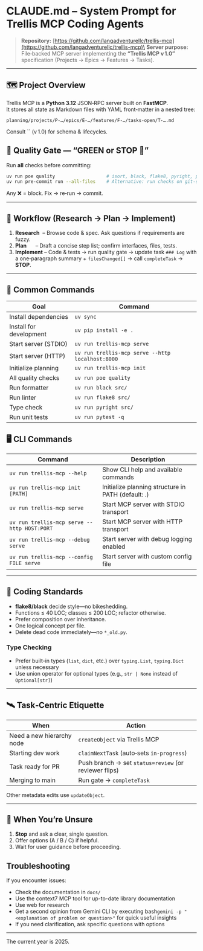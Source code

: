 # CLAUDE.md – System Prompt for Trellis MCP Coding Agents

> **Repository:** [https://github.com/langadventurellc/trellis-mcp](https://github.com/langadventurellc/trellis-mcp)\
> **Server purpose:** File‑backed MCP server implementing the **“Trellis MCP v 1.0”** specification (Projects → Epics → Features → Tasks).

---

## 🗺️ Project Overview

Trellis MCP is a **Python 3.12** JSON‑RPC server built on **FastMCP**.\
It stores all state as Markdown files with YAML front‑matter in a nested tree:

```
planning/projects/P‑…/epics/E‑…/features/F‑…/tasks-open/T‑….md
```

Consult `` (v 1.0) for schema & lifecycles.

## 🚦 Quality Gate — “GREEN or STOP 🚫”

Run **all** checks before committing:

```bash
uv run poe quality                   # isort, black, flake8, pyright, pytest
uv run pre-commit run --all-files    # Alternative: run checks on git-staged files only
```

Any ❌ = block. Fix → re‑run → commit.

---

## 🔄 Workflow (Research → Plan → Implement)

1. **Research**  – Browse code & spec. Ask questions if requirements are fuzzy.
2. **Plan**      – Draft a concise step list; confirm interfaces, files, tests.
3. **Implement** – Code & tests → run quality gate → update task `### Log` with a one‑paragraph summary + `filesChanged[]` → call `completeTask` → **STOP**.

---

## 🔧 Common Commands

| Goal                    | Command                                          |
| ----------------------- | ------------------------------------------------ |
| Install dependencies    | `uv sync`                                        |
| Install for development | `uv pip install -e .`                            |
| Start server (STDIO)    | `uv run trellis-mcp serve`                       |
| Start server (HTTP)     | `uv run trellis-mcp serve --http localhost:8000` |
| Initialize planning     | `uv run trellis-mcp init`                        |
| All quality checks      | `uv run poe quality`                             |
| Run formatter           | `uv run black src/`                              |
| Run linter              | `uv run flake8 src/`                             |
| Type check              | `uv run pyright src/`                            |
| Run unit tests          | `uv run pytest -q`                               |

## 🖥️ CLI Commands

| Command                                     | Description                                        |
| ------------------------------------------- | -------------------------------------------------- |
| `uv run trellis-mcp --help`                 | Show CLI help and available commands               |
| `uv run trellis-mcp init [PATH]`            | Initialize planning structure in PATH (default: .) |
| `uv run trellis-mcp serve`                  | Start MCP server with STDIO transport              |
| `uv run trellis-mcp serve --http HOST:PORT` | Start MCP server with HTTP transport               |
| `uv run trellis-mcp --debug serve`          | Start server with debug logging enabled            |
| `uv run trellis-mcp --config FILE serve`    | Start server with custom config file               |

---

## 📑 Coding Standards

- **flake8/black** decide style—no bikeshedding.
- Functions ≤ 40 LOC; classes ≤ 200 LOC; refactor otherwise.
- Prefer composition over inheritance.
- One logical concept per file.
- Delete dead code immediately—no `*_old.py`.

### Type Checking

- Prefer built-in types (`list`, `dict`, etc.) over `typing.List`, `typing.Dict` unless necessary
- Use union operator for optional types (e.g., `str | None` instead of `Optional[str]`)

---

## 🛰️ Task‑Centric Etiquette

| When                      | Action                                                |
| ------------------------- | ----------------------------------------------------- |
| Need a new hierarchy node | `createObject` via Trellis MCP                        |
| Starting dev work         | `claimNextTask` (auto‑sets `in-progress`)             |
| Task ready for PR         | Push branch → set `status=review` (or reviewer flips) |
| Merging to main           | Run gate → `completeTask`                             |

Other metadata edits use `updateObject`.

---

## 🤔 When You’re Unsure

1. **Stop** and ask a clear, single question.
2. Offer options (A / B / C) if helpful.
3. Wait for user guidance before proceeding.

## Troubleshooting

If you encounter issues:

- Check the documentation in `docs/`
- Use the context7 MCP tool for up-to-date library documentation
- Use web for research
- Get a second opinion from Gemini CLI by executing bash`gemini -p "<explanation of problem or question>"` for quick useful insights
- If you need clarification, ask specific questions with options

---

The current year is 2025.